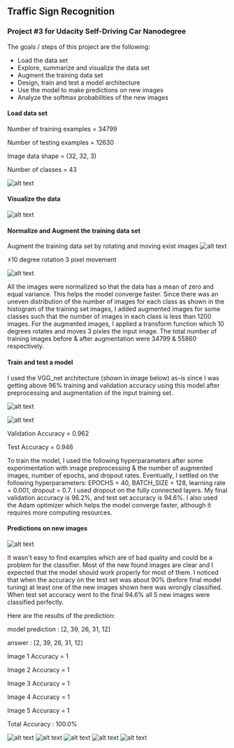 
## Traffic Sign Recognition

### Project #3 for Udacity Self-Driving Car Nanodegree
The goals / steps of this project are the following:

* Load the data set
* Explore, summarize and visualize the data set
* Augment the training data set 
* Design, train and test a model architecture
* Use the model to make predictions on new images
* Analyze the softmax probabilities of the new images




#### Load data set
Number of training examples = 34799

Number of testing examples = 12630

Image data shape = (32, 32, 3)

Number of classes = 43

![alt text](./examples/1_.png)

#### Visualize the data

![alt text](./examples/2_barh1.png)

#### Normalize and Augment the training data set 
Augment the training data set by rotating and moving exist images
![alt text](./examples/2-1.png)

±10 degree rotation
3 pixel movement

![alt text](./examples/3_barh2.png)

All the images were normalized so that the data has a mean of zero and equal variance. This helps the model converge faster. Since there was an uneven distribution of the number of images for each class as shown in the histogram of the training set images, I added augmented images for some classes such that the number of images in each class is less than 1200 images. For the augmented images, I applied a transform function which 10 degrees rotates and moves 3 pixles the input image. The total number of training images before & after augmentation were 34799 & 55860 respectively.

#### Train and test a model

I used the VGG_net architecture (shown in image below) as-is since I was getting above 96% training and validation accuracy using this model after preprocessing and augmentation of the input training set. 

![alt text](./examples/vggnet.png)

![alt text](./examples/4_accuracy.png)


Validation Accuracy = 0.962

Test Accuracy = 0.946

To train the model, I used the following hyperparameters after some experimentation with image preprocessing & the number of augmented images, number of epochs, and dropout rates. Eventually, I settled on the following hyperparameters: EPOCHS = 40, BATCH_SIZE = 128, learning rate = 0.001, dropout = 0.7. I used dropout on the fully connected layers. My final validation accuracy is 96.2%, and test set accuracy is 94.6%. I also used the Adam optimizer which helps the model converge faster, although it requires more computing resources.

#### Predictions on new images

![alt text](./examples/5_new.png)

It wasn't easy to find examples which are of bad quality and could be a problem for the classifier. Most of the new found images are clear and I expected that the model should work properly for most of them. I noticed that when the accuracy on the test set was about 90% (before final model tuning) at least one of the new images shown here was wrongly classified. When test set accuracy went to the final 94.6% all 5 new images were classified perfectly.

Here are the results of the prediction:

model prediction : [2, 39, 26, 31, 12]

answer     : [2, 39, 26, 31, 12]


Image 1 Accuracy = 1

Image 2 Accuracy = 1

Image 3 Accuracy = 1

Image 4 Accuracy = 1

Image 5 Accuracy = 1

Total Accuracy : 100.0%

![alt text](./examples/6_result1.png)
![alt text](./examples/6_result2.png)
![alt text](./examples/6_result3.png)
![alt text](./examples/6_result.png)
![alt text](./examples/6_result4.png)




